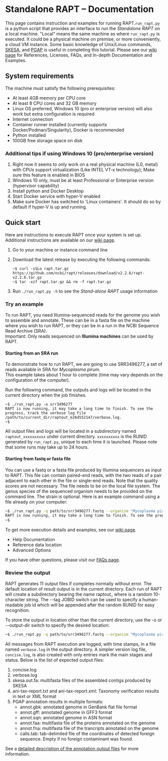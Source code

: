 # Standalone RAPT – Documentation

This page contains instruction and examples for running RAPT.`run_rapt.py` is a python script that provides an interface to run the *Standalone RAPT* on a local machine. "Local" means the same machine as where `run_rapt.py` is executed. It could be a physical machine on premise, or more conveniently, a cloud VM instance.
Some basic knowledge of Unix/Linux commands, [SKESA](https://github.com/ncbi/SKESA), and [PGAP](https://github.com/ncbi/pgap) is useful in completing this tutorial.
Please see our [wiki page](https://github.com/ncbi/rapt/wiki) for References, Licenses, FAQs, and In-depth Documentation and Examples. 


## System requirements

The machine must satisfy the following prerequisites: 

* At least 4GB memory per CPU core<br>
* At least 8 CPU cores and 32 GB memory<br>
* Linux OS preferred, Windows 10 (pro or enterprise version) will also work but extra configuration is required<br>
* Internet connection<br>
* Container runner installed (currently supports Docker/Podman/Singularity), Docker is recommended<br>
* Python installed<br>
* 100GB free storage space on disk<br>


### Additional tips if using Windows 10 (pro/enterprise version)
1. Right now it seems to only work on a real physical machine (L0, metal) with CPUs support virtualization (Like INTEL VT-x technology); Make sure this feature is enabled in BIOS<br>
2. Windows 10 only, must be at least Professional or Enterprise version (hypervisor capability)<br>
3. Install python and Docker Desktop<br>
4. Start Docker service with hyper-V enabled<br>
5. Make sure Docker has switched to 'Linux containers'. It should do so by default if hyper-V is up and running.<br>

## Quick start
Here are instructions to execute RAPT once your system is set up. Additional instructions are available on our [wiki page](https://github.com/ncbi/rapt/wiki/Standalone%20RAPT%20In-depth%20Documentation%20and%20Recommendations.md). 
1. Go to your machine or instance command line<br>
2. Download the latest release by executing the following commands:<br>

    ```
    ~$ curl -sSLo rapt.tar.gz https://github.com/ncbi/rapt/releases/download/v2.2.6/rapt-v2.2.6.tar.gz
    ~$ tar -xzf rapt.tar.gz && rm -f rapt.tar.gz
    ```
3. Run `./run_rapt.py -h` to see the *Stand-alone RAPT* usage information<br>

### Try an example 
To run RAPT, you need Illumina-sequenced reads for the genome you wish to assemble and annotate. These can be in a fasta file on the machine where you wish to run RAPT, or they can be in a run in the NCBI Sequence Read Archive (SRA).<br>
Important: Only reads sequenced on **Illumina machines** can be used by RAPT. 

#### Starting from an SRA run<br>
To demonstrate how to run RAPT, we are going to use SRR3496277, a set of reads available in SRA for *Mycoplasma pirum*.<br>
This example takes about 1 hour to complete (time may vary depends on the configuration of the computer).

Run the following command, the outputs and logs will be located in the current directory when the job finishes.

```
~$ ./run_rapt.py -a srr3496277
RAPT is now running, it may take a long time to finish. To see the progress, track the verbose log file /path/to/current_dir/raptout_e26d552147/verbose.log.
~$ 
```


All output files and logs will be located in a subdirectory named `raptout_xxxxxxxxxx` under current directory. `xxxxxxxxxx` is the RUNID generated by `run_rapt.py`, unique to each time it is launched. Please note that some runs may take up to 24 hours.<br>

#### Starting from fastq or fasta file<br>
You can use a fastq or a fasta file produced by Illumina sequencers as input to RAPT. This file can contain paired-end reads, with the two reads of a pair adjacent to each other in the file or single-end reads. Note that the quality scores are not necessary. The file needs to be on the local file system.
The genus species of the sequenced organism needs to be provided on the command line. The strain is optional.
Here is an example command using a file already on your computer:

```bash
~$ ./run_rapt.py -q path/to/srr3496277.fastq --organism "Mycoplasma pirum" --strain "ATCC 25960"
RAPT is now running, it may take a long time to finish. To see the progress, track the verbose log file /home/username/raptout_d3e7956148/verbose.log.
~$ 
```


To get more execution details and examples, see our [wiki page](https://github.com/ncbi/rapt/wiki/Standalone%20RAPT%20In-depth%20Documentation%20and%20Recommendations.md). 
- Help Documentation<br>
- Reference data location<br>
- Advanced Options

If you have other questions, please visit our [FAQs page](https://github.com/ncbi/rapt/wiki/FAQ.md).

### Review the output<br>

RAPT generates 11 output files if completes normally without error.  The default location of result output is in the current directory. Each run of RAPT will create a subdirectory bearing the name raptout_<RUNID> where <RUNID> is a random 10-character string. The --tag JOBID switch can be used to specify a human-readable job id which will be appended after the random RUNID for easy recognition.

To store the output in location other than the current directory, use the -o or --output-dir switch to specify the desired location:
```bash
~$ ./run_rapt.py -q path/to/srr3496277.fastq --organism "Mycoplasma pirum" --strain "ATCC 25960" --output-dir path/to/output-dir
```


All messages from RAPT execution are logged, with time stamps, in a file named `verbose.log` in the output directory. A simpler version log file, `concise.log`, is also created with only entries mark the main stages and status. Below is the list of expected output files:

1. concise.log<br>
2. verbose.log
3. skesa.out.fa: multifasta files of the assembled contigs produced by SKESA<br>
4. ani-tax-report.txt and ani-tax-report.xml: Taxonomy verification results in text or XML format<br>
5. PGAP annotation results in multiple formats:<br>
   * annot.gbk: annotated genome in GenBank flat file format<br>
   * annot.gff: annotated genome in GFF3 format<br>
   * annot.sqn: annotated genome in ASN format<br>
   * annot.faa: multifasta file of the proteins annotated on the genome<br>
   * annot.fna: multifasta file of the trancripts annotated on the genome<br>
   * calls.tab: tab-delimited file of the coordinates of detected foreign sequence. Empty if no foreign contaminant was found.

See a [detailed description of the annotation output files](https://github.com/ncbi/pgap/wiki/Output-Files) for more information.